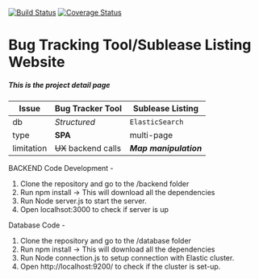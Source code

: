 [![Build Status](https://img.shields.io/travis/DilipKunderu/SEfa17.svg?style=flat-square)](https://travis-ci.org/DilipKunderu/SEfa17)
[![Coverage Status](https://img.shields.io/coveralls/DilipKunderu/SEfa17.svg?style=flat-square)](https://coveralls.io/github/DilipKunderu/SEfa17?branch=master)
# Bug Tracking Tool/Sublease Listing Website
##### This is the project detail page

| Issue | Bug Tracker Tool | Sublease Listing |
| ----- | ----- | ----- |
| db |*Structured* | `ElasticSearch` |
| type | **SPA** | multi-page |
| limitation | ~~UX~~ backend calls | **_Map_ _manipulation_** |




BACKEND Code Development - 

1) Clone the repository and go to the /backend folder
2) Run npm install -> This will download all the dependencies
3) Run Node server.js to start the server.
4) Open localhsot:3000 to check if server is up  

Database Code - 

1) Clone the repository and go to the /database folder
2) Run npm install -> This will download all the dependencies
3) Run Node connection.js to setup connection with Elastic cluster.
4) Open http://localhost:9200/ to check if the cluster is set-up.
